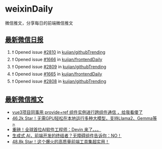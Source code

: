 # weixinDaily
微信推文，分享每日的前端微信推文

## [最新微信日报](https://github.com/kujian/weixinDaily/issues)

<!--START_SECTION:activity-->
1. ❗ Opened issue [#2810](https://github.com/kujian/githubTrending/issues/2810) in [kujian/githubTrending](https://github.com/kujian/githubTrending)
2. ❗ Opened issue [#1666](https://github.com/kujian/frontendDaily/issues/1666) in [kujian/frontendDaily](https://github.com/kujian/frontendDaily)
3. ❗ Opened issue [#2809](https://github.com/kujian/githubTrending/issues/2809) in [kujian/githubTrending](https://github.com/kujian/githubTrending)
4. ❗ Opened issue [#1665](https://github.com/kujian/frontendDaily/issues/1665) in [kujian/frontendDaily](https://github.com/kujian/frontendDaily)
5. ❗ Opened issue [#2808](https://github.com/kujian/githubTrending/issues/2808) in [kujian/githubTrending](https://github.com/kujian/githubTrending)
<!--END_SECTION:activity-->


## [最新微信推文](https://weixin.qdkfweb.cn/)

<!-- BLOG-POST-LIST:START -->
- [vue3项目同事用 provide+ref 组件实例进行跨组件通信 ，给我看傻了](https://weixin.qdkfweb.cn/41347.html)
- [46.2k Star！无需GPU轻松在本地运行多种大模型，支持Llama2、Gemma等~](https://weixin.qdkfweb.cn/41340.html)
- [重磅！全球首位AI软件工程师：Devin 来了。。。](https://weixin.qdkfweb.cn/41339.html)
- [生成式 AI，前端开发的终结者？无障碍组件告诉你：NO！](https://weixin.qdkfweb.cn/41348.html)
- [48.8k Star！这个爆火的高质量前端工具集超实用！](https://weixin.qdkfweb.cn/41341.html)
<!-- BLOG-POST-LIST:END -->